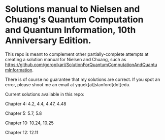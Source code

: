 # Solutions manual to Nielsen and Chuang's Quantum Computation and Quantum Information, 10th Anniversary Edition. 

This repo is meant to complement other partially-complete attempts at creating a solution manual for Nielsen and Chuang, such as https://github.com/goropikari/SolutionForQuantumComputationAndQuantumInformation.

There is of course no guarantee that my solutions are correct. If you spot an error, please shoot me an email at yquek[at]stanford[dot]edu.

Current solutions available in this repo:

Chapter 4: 4.2, 4.4, 4.47, 4.48

Chapter 5: 5.7, 5.8

Chapter 10: 10.24, 10.25

Chapter 12: 12.11
